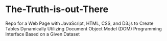 # The-Truth-is-out-There
Repo for a Web Page with JavaScript, HTML, CSS, and D3.js to Create Tables Dynamically Utilizing Document Object Model (DOM) Programming Interface Based on a Given Dataset
